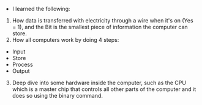 * I learned the following:
1. How data is transferred with electricity through a wire when it's on (Yes = 1), and the Bit is the smallest piece of information the computer can store. 
2. How all computers work by doing 4 steps:
* Input
* Store
* Process
* Output
3. Deep dive into some hardware inside the computer, such as the CPU which is a master chip that controls all other parts of the computer and it does so using the binary command. 